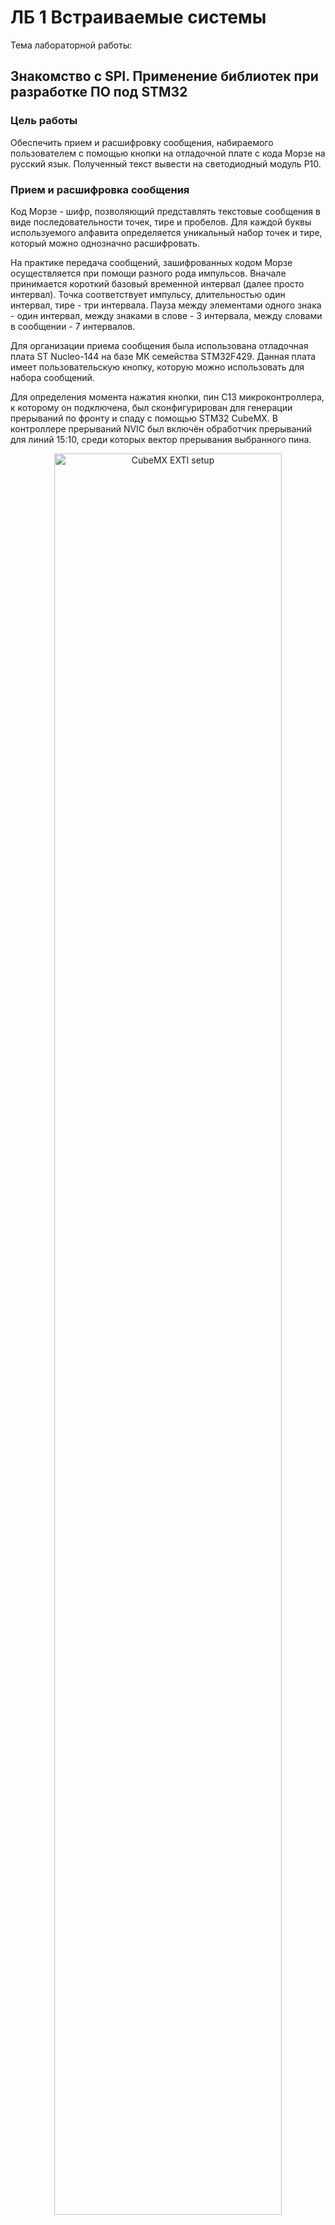 # ЛБ 1 Встраиваемые системы

Тема лабораторной работы:

## Знакомство с SPI. Применение библиотек при разработке ПО под STM32

### Цель работы

Обеспечить прием и расшифровку сообщения, набираемого пользователем с помощью кнопки на отладочной плате с кода Морзе на русский язык. Полученный текст вывести на светодиодный модуль P10.

### Прием и расшифровка сообщения

Код Морзе - шифр, позволяющий представлять текстовые сообщения в виде последовательности точек, тире и пробелов. Для каждой буквы используемого алфавита определяется уникальный набор точек и тире, который можно однозначно расшифровать.

На практике передача сообщений, зашифрованных кодом Морзе осуществляется при помощи разного рода импульсов. Вначале принимается короткий базовый временной интервал (далее просто интервал). Точка соответствует импульсу, длительностью один интервал, тире - три интервала. Пауза между элементами одного знака - один интервал, между знаками в слове - 3 интервала, между словами в сообщении - 7 интервалов.

Для организации приема сообщения была использована отладочная плата ST Nucleo-144 на базе МК семейства STM32F429. Данная плата имеет пользовательскую кнопку, которую можно использовать для набора сообщений.

Для определения момента нажатия кнопки, пин C13 микроконтроллера, к которому он подключена, был сконфигурирован для генерации прерываний по фронту и спаду с помощью STM32 CubeMX. В контроллере прерываний NVIC был включён обработчик прерываний для линий 15:10, среди которых вектор прерывания выбранного пина.

<p align="center" width="100%">
    <img width="85%" src="./Images/Pasted%20image%2020240102154734.png" alt="CubeMX EXTI setup">
</p>

Для преобраования входного сигнала с кнопки в последовательность точек и тире необходимо определять логические уровни на ножке в моменты срабатывания прерывания, а также считать время между прерываниями по нажатию и отпусканию кнопки. Алгоритм, используемый в прерывании по изменению уровня:

<p align="center" width="100%">
    <img width="80%" src="./Images/Pasted%20image%2020240102224646.png">
</p>

Когда производится обработка точек и тире, необходимо произвести обработку различного рода пауз - между элементами символа, символами в слове и словами в сообщении. Для этого необходимо с помощью таймера вести постоянный счет времени после срабатывания прерывания. В проекте с этой целью таймер TIM2 сконфигурирован на генерацию прерываний с частотой 500 Гц. В прерывании происходит проверка текущего значения флага, отображающего состояние кнопки, и, в зависимости от этого происходит вычисление времени, в течение которого кнопка находится в состояниях "нажата" или "отпущена".

```c
void TIM2_IRQHandler(void) // Периодическое прерывание, частота 500 Гц
{
 // Вычисление времени, которое кнопка находится в состояниях
 // "нажата" и "отпущена"
 
 if (Flag) { // Кнопка нажата
  HighTime = HAL_GetTick() - TimeStamp;
 } else { // Кнопка отпущена
  LowTime = HAL_GetTick() - TimeStamp;
 }
}
```

Вычисленное время используется для реализации функции стирания текста, а также определения пауз между символами в слове и словами в сообщении.
Блок-схема алгоритмов вышеперечисленного функционала:

<p align="center" width="100%">
    <img width="80%" src="./Images/Pasted%20image%2020240104161022.png">
</p>

### Организация вывода на светодиодный модуль P10

Модуль P10 разделён на 4 зоны сканирования по 128 светодиодов в каждой. На рисунке ниже зоны обозначены цветами.

<p align="center" width="100%">
    <img width="100%" src="./Images/Pasted%20image%2020240105000601.png">
</p>

Каждая зона управляется 16 8-битными сдвиговыми регистрами с защелкой. Светодиоды подключены по матричной схеме, катоды светодиодов подключены к выходам сдвиговых регистров, а аноды через транзисторы подключены к линии питания, а также стянуты к земле, чтобы гарантировать нулевой потенциал на них при закрытых транзисторах.

На принципиальной схеме (ниже) видно, что для того, чтобы зажечь светодиод, необходимо, чтобы на выходе регистра (D1-D16), подключенного к катоду этого светодиода был логический ноль, а также должен быть открыт соответствующий нужной зоне MOSFET-транзистор (VT1-VT4).

<p align="center" width="100%">
    <img width="100%" src="./Images/Pasted%20image%2020240105000721.png">
</p>

Таким образом, управлять зоной сканирования модуля можно последовательно загружая данные в сдвиговые регистры (вход R), затем перенося их в регистры хранения путем активации защелки (вход SCLK). Текущая зона выбирается комбинацией логических уровней на входах модуля A и B. Вход OE используется для разрешения работы матрицы, а также управления её яркостью путем подачи ШИМ-сигнала на этот вход.

### Настройка SPI в STM32
Загружать данные в сдвиговые регистры можно с помощью встроенного в STM32 интерфейса SPI. Он использует для обмена данными те же принципы, что и сдвиговые регистры, используемые в модуле P10. Микроконтроллер выдает тактирование (CLK), по фронту которого периферийное устройство проверяет состояние шины данных (MOSI), загружая их в свой сдвиговый регистр.

Настройка SPI в STM32 CubeMX:

<p align="center" width="100%">
    <img width="70%" src="./Images/Pasted image 20240105165301.png">
</p>

Все настройки по умолчанию, изменим только Prescaler - установим максимальный, чтобы компоненты модуля P10 успевали переключаться между логическими уровнями. Если оставить частоту тактирования больше, модуль не функционирует корректно.

CubeMX автоматически определил выходы SPI (SPI1_SCK и SPI1_MOSI). Также определим ножку GPIO для разрешения работы модуля и управления яркостью (nOE).

<p align="center" width="100%">
    <img width="25%" src="./Images/Pasted image 20240105165859.png">
</p>

Для выбора текущей зоны назначим также два пина GPIO, которые будут подключены к входам A и B модуля, дадим им соответствующие имена.


<p align="center" width="100%">
    <img width="25%" src="./Images/Pasted image 20240105173931.png">
</p>
### Использование библиотеки для управления модулем

Использование библиотек позволяет значительно ускорить разработку программного обеспечения. Как правило библиотеки для STM32 состоят из пар заголовочных и исходных файлов языка Си. Заголовочные файлы содержат необходимые препроцессорные директивы, объявления типов данных и прототипы функций, а исходные файлы дополняют эти прототипы программным кодом.

В случае данной лабораторной работы была использована библиотека DMD для модуля P10. Её использование позволяет автоматизировать шаги, которые необходимо выполнить для работы матрицы.
Для отрисовки текста на матрицу перед кодом обновления экрана используются следующие функции:
```c
disp1color_FillScreenbuff(0);
disp1color_printf(2, 4, FONTID_6X8M, Text);
```
Первая очищает массив данных для исключения наложения старой и новой надписей. Вторая выводит текущее сообщение, хранящееся в строке "Text" моноширинным шрифтом размером 6x8 пикселей, отступив от левого нижнего угла 2 пикселя по горизонтали и 4 по вертикали. Результаты вывода текста на экран можно увидеть на рисунке ниже.

<p align="center" width="100%">
    <img width="80%" src="./Images/Pasted image 20240106174458.png">
</p>